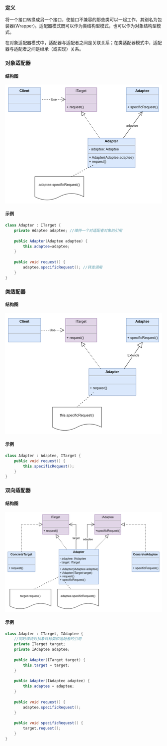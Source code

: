 ### 定义
将一个接口转换成另一个接口，使接口不兼容的那些类可以一起工作，其别名为包装器(Wrapper)。适配器模式既可以作为类结构型模式，也可以作为对象结构型模式。

在对象适配器模式中，适配器与适配者之间是关联关系；在类适配器模式中，适配器与适配者之间是继承（或实现）关系。

### 对象适配器

#### 结构图
![](https://github.com/Jinzhg/DesignPattern/blob/main/Resource/对象适配器模式结构图.png)

#### 示例
```C#
class Adapter : ITarget {
	private Adaptee adaptee; //维持一个对适配者对象的引用
	
	public Adapter(Adaptee adaptee) {
		this.adaptee=adaptee;
	}
	
	public void request() {
		adaptee.specificRequest(); //转发调用
	}
}
```

### 类适配器

#### 结构图
![](https://github.com/Jinzhg/DesignPattern/blob/main/Resource/类适配器模式结构图.png)

#### 示例
```C#
class Adapter : Adaptee, ITarget {
	public void request() {
		this.specificRequest();
	}
}
```

### 双向适配器

#### 结构图
![](https://github.com/Jinzhg/DesignPattern/blob/main/Resource/双向适配器模式结构图.png)

#### 示例
```C#
class Adapter : ITarget, IAdaptee {
    //同时维持对抽象目标类和适配者的引用
	private ITarget target;
	private IAdaptee adaptee;
	
	public Adapter(ITarget target) {
		this.target = target;
	}
	
	public Adapter(IAdaptee adaptee) {
		this.adaptee = adaptee;
	}
	
	public void request() {
		adaptee.specificRequest();
	}
	
	public void specificRequest() {
		target.request();
	}
}
```